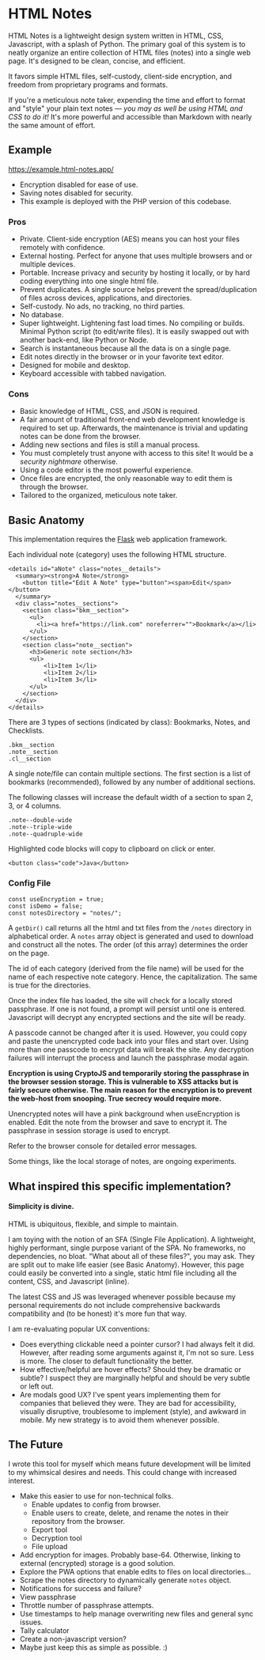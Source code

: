 # HTML Notes

HTML Notes is a lightweight design system written in HTML, CSS, Javascript, with a splash of Python. The primary goal of this system is to neatly organize an entire collection of HTML files (notes) into a single web page. It's designed to be clean, concise, and efficient.

It favors simple HTML files, self-custody, client-side encryption, and freedom from proprietary programs and formats.

If you're a meticulous note taker, expending the time and effort to format and "style" your plain text notes — *you may as well be using HTML and CSS to do it!*
It's more powerful and accessible than Markdown with nearly the same amount of effort.

## Example
https://example.html-notes.app/
* Encryption disabled for ease of use.
* Saving notes disabled for security.
* This example is deployed with the PHP version of this codebase.


### Pros
* Private. Client-side encryption (AES) means you can host your files remotely with confidence.
* External hosting. Perfect for anyone that uses multiple browsers and or multiple devices.
* Portable. Increase privacy and security by hosting it locally, or by hard coding everything into one single html file.
* Prevent duplicates. A single source helps prevent the spread/duplication of files across devices, applications, and directories.
* Self-custody. No ads, no tracking, no third parties.
* No database.
* Super lightweight. Lightening fast load times. No compiling or builds. Minimal Python script (to edit/write files). It is easily swapped out with another back-end, like Python or Node.
* Search is instantaneous because all the data is on a single page.
* Edit notes directly in the browser or in your favorite text editor.
* Designed for mobile and desktop.
* Keyboard accessible with tabbed navigation.


### Cons
* Basic knowledge of HTML, CSS, and JSON is required.
* A fair amount of traditional front-end web development knowledge is required to set up. Afterwards, the maintenance is trivial and updating notes can be done from the browser.
* Adding new sections and files is still a manual process.
* You must completely trust anyone with access to this site! It would be a _security nightmare_ otherwise.
* Using a code editor is the most powerful experience.
* Once files are encrypted, the only reasonable way to edit them is through the browser.
* Tailored to the organized, meticulous note taker.


## Basic Anatomy

This implementation requires the [Flask](https://flask.palletsprojects.com/en/2.2.x/) web application framework.

Each individual note (category) uses the following HTML structure.

    <details id="aNote" class="notes__details">
      <summary><strong>A Note</strong>
        <button title="Edit A Note" type="button"><span>Edit</span></button>
      </summary>
      <div class="notes__sections">
        <section class="bkm__section">
          <ul>
            <li><a href="https://link.com" noreferrer="">Bookmark</a></li>
          </ul>
        </section>
        <section class="note__section">
          <h3>Generic note section</h3>
          <ul>
              <li>Item 1</li>
              <li>Item 2</li>
              <li>Item 3</li>
          </ul>
        </section>
      </div>
    </details>

There are 3 types of sections (indicated by class): Bookmarks, Notes, and Checklists.

    .bkm__section
    .note__section
    .cl__section

A single note/file can contain multiple sections. The first section is a list of bookmarks (recommended), followed by any number of additional sections.

The following classes will increase the default width of a section to span 2, 3, or 4 columns.

    .note--double-wide
    .note--triple-wide
    .note--quadruple-wide

Highlighted code blocks will copy to clipboard on click or enter.

    <button class="code">Java</button>

### Config File
    const useEncryption = true;
    const isDemo = false;
    const notesDirectory = "notes/";

A `getDir()` call returns all the html and txt files from the `/notes` directory in alphabetical order. A `notes` array object is generated and used to download and construct all the notes. The order (of this array) determines the order on the page. 

The id of each category (derived from the file name) will be used for the name of each respective note category. Hence, the capitalization. The same is true for the directories.

Once the index file has loaded, the site will check for a locally stored passphrase. If one is not found, a prompt will persist until one is entered. Javascript will decrypt any encrypted sections and the site will be ready.

A passcode cannot be changed after it is used. However, you could copy and paste the unencrypted code back into your files and start over. Using more than one passcode to encrypt data will break the site. Any decryption failures will interrupt the process and launch the passphrase modal again.

**Encryption is using CryptoJS and temporarily storing the passphrase in the browser session storage. This is vulnerable to XSS attacks but is fairly secure otherwise. The main reason for the encryption is to prevent the web-host from snooping. True secrecy would require more.**

Unencrypted notes will have a pink background when useEncryption is enabled. Edit the note from the browser and save to encrypt it. The passphrase in session storage is used to encrypt.

Refer to the browser console for detailed error messages.

Some things, like the local storage of notes, are ongoing experiments. 



## What inspired this specific implementation?

#### Simplicity is divine.

HTML is ubiquitous, flexible, and simple to maintain.

I am toying with the notion of an SFA (Single File Application). A lightweight, highly performant, single purpose variant of the SPA. No frameworks, no dependencies, no bloat. "What about all of these files?", you may ask. They are split out to make life easier (see Basic Anatomy). However, this page could easily be converted into a single, static html file including all the content, CSS, and Javascript (inline).

The latest CSS and JS was leveraged whenever possible because my personal requirements do not include comprehensive backwards compatibility and (to be honest) it's more fun that way.

I am re-evaluating popular UX conventions:

* Does everything clickable need a pointer cursor? I had always felt it did. However, after reading some arguments against it, I'm not so sure. Less is more. The closer to default functionality the better.
* How effective/helpful are hover effects? Should they be dramatic or subtle? I suspect they are marginally helpful and should be very subtle or left out.
* Are modals good UX? I've spent years implementing them for companies that believed they were. They are bad for accessibility, visually disruptive, troublesome to implement (style), and awkward in mobile. My new strategy is to avoid them whenever possible.




## The Future
I wrote this tool for myself which means future development will be limited to my whimsical desires and needs. This could change with increased interest.
* Make this easier to use for non-technical folks.
  * Enable updates to config from browser.
  * Enable users to create, delete, and rename the notes in their repository from the browser.
  * Export tool
  * Decryption tool
  * File upload
* Add encryption for images. Probably base-64. Otherwise, linking to external (encrypted) storage is a good solution.
* Explore the PWA options that enable edits to files on local directories...
* Scrape the notes directory to dynamically generate `notes` object.
* Notifications for success and failure?
* View passphrase
* Throttle number of passphrase attempts.
* Use timestamps to help manage overwriting new files and general sync issues.
* Tally calculator
* Create a non-javascript version?
* Maybe just keep this as simple as possible. :)